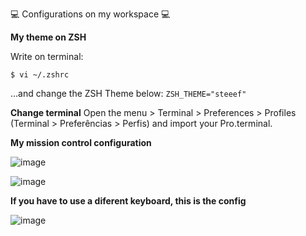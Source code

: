 
💻  Configurations on my workspace 💻  

**My theme on ZSH**

Write on terminal:

`$ vi ~/.zshrc`

...and change the ZSH Theme below:
`ZSH_THEME="steeef"`

**Change terminal**
Open the menu > Terminal > Preferences > Profiles (Terminal > Preferências > Perfis) and import your Pro.terminal.

**My mission control configuration**

![image](https://user-images.githubusercontent.com/9592064/114593405-747cdc00-9c62-11eb-8c32-5f3f76feba74.png)

![image](https://user-images.githubusercontent.com/9592064/114593500-8bbbc980-9c62-11eb-8b5c-769bb760c1f4.png)


**If you have to use a diferent keyboard, this is the config**

![image](https://user-images.githubusercontent.com/9592064/114797911-93669580-9d6a-11eb-9423-36e89d971b8c.png)
